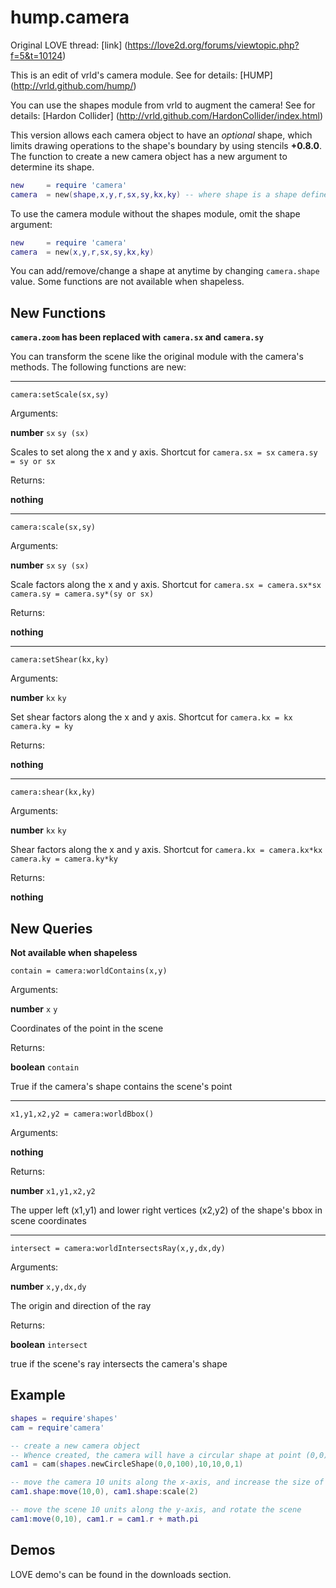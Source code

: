# hump.camera ##########

Original LOVE thread: [link] (https://love2d.org/forums/viewtopic.php?f=5&t=10124)

This is an edit of vrld's camera module. See for details: [HUMP] (http://vrld.github.com/hump/)

You can use the shapes module from vrld to augment the camera! See for details: [Hardon Collider] (http://vrld.github.com/HardonCollider/index.html)

This version allows each camera object to have an *optional* shape, which limits drawing operations to the shape's boundary by using stencils **+0.8.0**. The function to create a new camera object has a new argument to determine its shape.

````lua
new		= require 'camera'
camera	= new(shape,x,y,r,sx,sy,kx,ky) -- where shape is a shape defined by the shapes module
````

To use the camera module without the shapes module, omit the shape argument:

````lua
new		= require 'camera'
camera	= new(x,y,r,sx,sy,kx,ky)
````

You can add/remove/change a shape at anytime by changing `camera.shape` value. Some functions are not available when shapeless.

## New Functions ##########

**`camera.zoom` has been replaced with `camera.sx` and `camera.sy`**

You can transform the scene like the original module with the camera's methods. The following functions are new:

-------------------
`camera:setScale(sx,sy)` 

Arguments:

**number** `sx` `sy (sx)` 

Scales to set along the x and y axis. Shortcut for `camera.sx = sx` `camera.sy = sy or sx`

Returns:

**nothing**

-------------------
`camera:scale(sx,sy)`

Arguments:

**number** `sx` `sy (sx)` 

Scale factors along the x and y axis. Shortcut for `camera.sx = camera.sx*sx` `camera.sy = camera.sy*(sy or sx)`

Returns:

**nothing**

-------------------
`camera:setShear(kx,ky)` 

Arguments:

**number** `kx` `ky` 

Set shear factors along the x and y axis. Shortcut for `camera.kx = kx` `camera.ky = ky`

Returns:

**nothing**

-------------------
`camera:shear(kx,ky)`

Arguments:

**number** `kx` `ky` 

Shear factors along the x and y axis. Shortcut for `camera.kx = camera.kx*kx` `camera.ky = camera.ky*ky`

Returns:

**nothing**

## New Queries ##########

**Not available when shapeless**

`contain = camera:worldContains(x,y)` 

Arguments:

**number** `x` `y` 

Coordinates of the point in the scene

Returns:

**boolean** `contain`

True if the camera's shape contains the scene's point

-------------------
`x1,y1,x2,y2 = camera:worldBbox()` 

Arguments:

**nothing**

Returns:

**number** `x1,y1,x2,y2`

The upper left (x1,y1) and lower right vertices (x2,y2) of the shape's bbox in scene coordinates

-------------------
`intersect = camera:worldIntersectsRay(x,y,dx,dy)` 

Arguments:

**number** `x,y,dx,dy` 

The origin and direction of the ray

Returns:

**boolean** `intersect` 

true if the scene's ray intersects the camera's shape


## Example ##########

````lua
shapes = require'shapes'
cam = require'camera'

-- create a new camera object
-- Whence created, the camera will have a circular shape at point (0,0) with radius = 100. The camera will also center on point (10,10) in the scene. 
cam1 = cam(shapes.newCircleShape(0,0,100),10,10,0,1)

-- move the camera 10 units along the x-axis, and increase the size of the shape
cam1.shape:move(10,0), cam1.shape:scale(2)

-- move the scene 10 units along the y-axis, and rotate the scene
cam1:move(0,10), cam1.r = cam1.r + math.pi
````

## Demos

LOVE demo's can be found in the downloads section.
